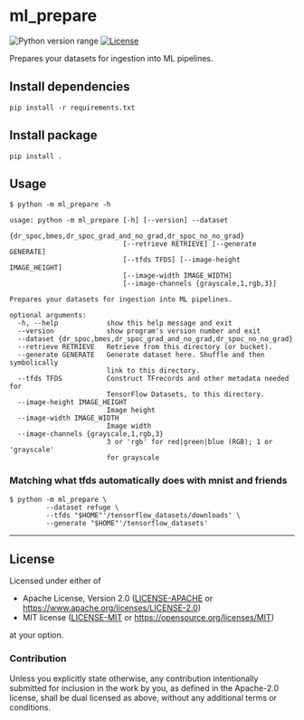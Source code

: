 ml_prepare
==========
![Python version range](https://img.shields.io/badge/python-2.7%E2%80%933.6+-blue.svg)
[![License](https://img.shields.io/badge/license-Apache--2.0%20OR%20MIT-blue.svg)](https://opensource.org/licenses/Apache-2.0)

Prepares your datasets for ingestion into ML pipelines.

## Install dependencies

    pip install -r requirements.txt

## Install package

    pip install .

## Usage

    $ python -m ml_prepare -h

    usage: python -m ml_prepare [-h] [--version] --dataset
                                {dr_spoc,bmes,dr_spoc_grad_and_no_grad,dr_spoc_no_no_grad}
                                [--retrieve RETRIEVE] [--generate GENERATE]
                                [--tfds TFDS] [--image-height IMAGE_HEIGHT]
                                [--image-width IMAGE_WIDTH]
                                [--image-channels {grayscale,1,rgb,3}]
    
    Prepares your datasets for ingestion into ML pipelines.
    
    optional arguments:
      -h, --help            show this help message and exit
      --version             show program's version number and exit
      --dataset {dr_spoc,bmes,dr_spoc_grad_and_no_grad,dr_spoc_no_no_grad}
      --retrieve RETRIEVE   Retrieve from this directory (or bucket).
      --generate GENERATE   Generate dataset here. Shuffle and then symbolically
                            link to this directory.
      --tfds TFDS           Construct TFrecords and other metadata needed for
                            TensorFlow Datasets, to this directory.
      --image-height IMAGE_HEIGHT
                            Image height
      --image-width IMAGE_WIDTH
                            Image width
      --image-channels {grayscale,1,rgb,3}
                            3 or 'rgb' for red|green|blue (RGB); 1 or 'grayscale'
                            for grayscale

### Matching what tfds automatically does with mnist and friends

    $ python -m ml_prepare \
             --dataset refuge \
             --tfds "$HOME"'/tensorflow_datasets/downloads' \
             --generate "$HOME"'/tensorflow_datasets'

---

## License

Licensed under either of

- Apache License, Version 2.0 ([LICENSE-APACHE](LICENSE-APACHE) or <https://www.apache.org/licenses/LICENSE-2.0>)
- MIT license ([LICENSE-MIT](LICENSE-MIT) or <https://opensource.org/licenses/MIT>)

at your option.

### Contribution

Unless you explicitly state otherwise, any contribution intentionally submitted
for inclusion in the work by you, as defined in the Apache-2.0 license, shall be
dual licensed as above, without any additional terms or conditions.
